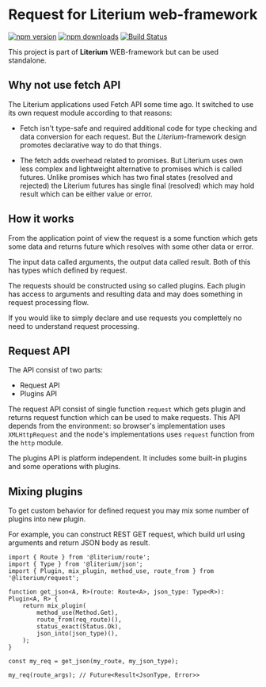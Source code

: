 # Request for Literium web-framework

[![npm version](https://badge.fury.io/js/literium-request.svg)](https://badge.fury.io/js/literium-request)
[![npm downloads](https://img.shields.io/npm/dm/literium-request.svg)](https://www.npmjs.com/package/literium-request)
[![Build Status](https://travis-ci.org/katyo/literium.svg?branch=master)](https://travis-ci.org/katyo/literium)

This project is part of **Literium** WEB-framework but can be used standalone.

## Why not use fetch API

The Literium applications used Fetch API some time ago.
It switched to use its own request module according to that reasons:

* Fetch isn't type-safe and required additional code for type checking and data conversion for each request.
But the *Literium*-framework design promotes declarative way to do that things.

* The fetch adds overhead related to promises.
But Literium uses own less complex and lightweight alternative to promises which is called futures.
Unlike promises which has two final states (resolved and rejected) the Literium futures has single final (resolved) which may hold result which can be either value or error.

## How it works

From the application point of view the request is a some function which gets some data and returns future which resolves with some other data or error.

The input data called arguments, the output data called result. Both of this has types which defined by request.

The requests should be constructed using so called plugins. Each plugin has access to arguments and resulting data and may does something in request processing flow.

If you would like to simply declare and use requests you complettely no need to understand request processing.

## Request API

The API consist of two parts:

* Request API
* Plugins API

The request API consist of single function `request` which gets plugin and returns request function which can be used to make requests. This API depends from the environment: so browser's implementation uses `XMLHttpRequest` and the node's implementations uses `request` function from the `http` module.

The plugins API is platform independent. It includes some built-in plugins and some operations with plugins.

## Mixing plugins

To get custom behavior for defined request you may mix some number of plugins into new plugin.

For example, you can construct REST GET request, which build url using arguments and return JSON body as result.

```
import { Route } from '@literium/route';
import { Type } from '@literium/json';
import { Plugin, mix_plugin, method_use, route_from } from '@literium/request';

function get_json<A, R>(route: Route<A>, json_type: Type<R>): Plugin<A, R> {
    return mix_plugin(
        method_use(Method.Get),
        route_from(req_route)(),
        status_exact(Status.Ok),
        json_into(json_type)(),
    );
}

const my_req = get_json(my_route, my_json_type);

my_req(route_args); // Future<Result<JsonType, Error>>
```
